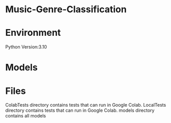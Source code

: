 # Music-Genre-Classification

# Environment
Python Version:3.10

# Models

# Files
ColabTests directory contains tests that can run in Google Colab.
LocalTests directory contains tests that can run in Google Colab.
models directory contains all models